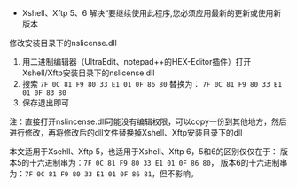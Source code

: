 - Xshell、Xftp 5、6 解决“要继续使用此程序,您必须应用最新的更新或使用新版本

修改安装目录下的nslicense.dll

1. 用二进制编辑器（UltraEdit、notepad++的HEX-Editor插件）打开Xshell/Xftp安装目录下的nslicense.dll
2. 搜索
`7F 0C 81 F9 80 33 E1 01 0F 86 80`
替换为：
`7F 0C 81 F9 80 33 E1 01 0F 83 80`
3. 保存退出即可

注：直接打开nslincense.dll可能没有编辑权限，可以copy一份到其他地方，然后进行修改，再将修改后的dll文件替换掉Xshell、Xftp安装目录下的dll

本文适用于Xsehll、Xftp 5，也适用于Xshell、Xftp 6，5和6的区别仅仅在于：
版本5的十六进制串为：`7F 0C 81 F9 80 33 E1 01 0F 86 80`，
版本6的十六进制串为：`7F 0C 81 F9 80 33 E1 01 0F 86 81`，但不影响。